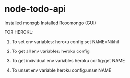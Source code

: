 # node-todo-api

Installed monogb
Installed Robomongo (GUI)


FOR HEROKU:

1. To set env variables:
    heroku config:set NAME=Nikhil

2. To get all env variables:
    heroku config

3. To get individual env variables
    heroku config:get NAME

4. To unset env variable
    heroku config:unset NAME



